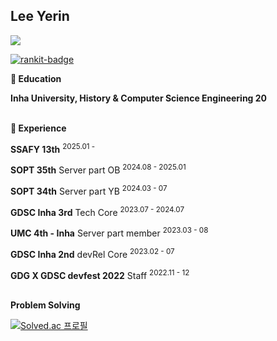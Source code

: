 ## Lee Yerin
<a href="https://github.com/devxb/gitanimals">
  <img src="https://render.gitanimals.org/farms/lreowy"/>
</a>

[![rankit-badge](https://badge.rankit.run/badge?name=lreowy)](https://www.rankit.run)

**🏫 Education**

**Inha University, History & Computer Science Engineering 20**
<br></br>

**🚀 Experience**

**SSAFY 13th** <sup>2025.01 - </sup>

**SOPT 35th** Server part OB <sup>2024.08 - 2025.01</sup>

**SOPT 34th** Server part YB <sup>2024.03 - 07</sup>

**GDSC Inha 3rd** Tech Core <sup>2023.07 - 2024.07</sup>

**UMC 4th - Inha** Server part member <sup>2023.03 - 08</sup>

**GDSC Inha 2nd** devRel Core <sup>2023.02 - 07</sup>

**GDG X GDSC devfest 2022** Staff <sup>2022.11 - 12</sup>
<br></br>



**Problem Solving**

[![Solved.ac
프로필](http://mazassumnida.wtf/api/generate_badge?boj=yxin)](https://solved.ac/yxin)   


